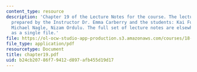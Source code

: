 ```yaml
---
content_type: resource
description: 'Chapter 19 of the Lecture Notes for the course. The lecture notes were
  prepared by the Instructor Dr. Emma Carberry and the students: Kai Fung, David Glasser,
  Michael Nagle, Nizam Ordulu. The full set of lecture notes are elsewhere available
  as a single file.'
file: https://ol-ocw-studio-app-production.s3.amazonaws.com/courses/18-994-seminar-in-geometry-fall-2004/b24cb20786f79412d897afb455d19d17_chapter19.pdf
file_type: application/pdf
resourcetype: Document
title: chapter19.pdf
uid: b24cb207-86f7-9412-d897-afb455d19d17
---
```

